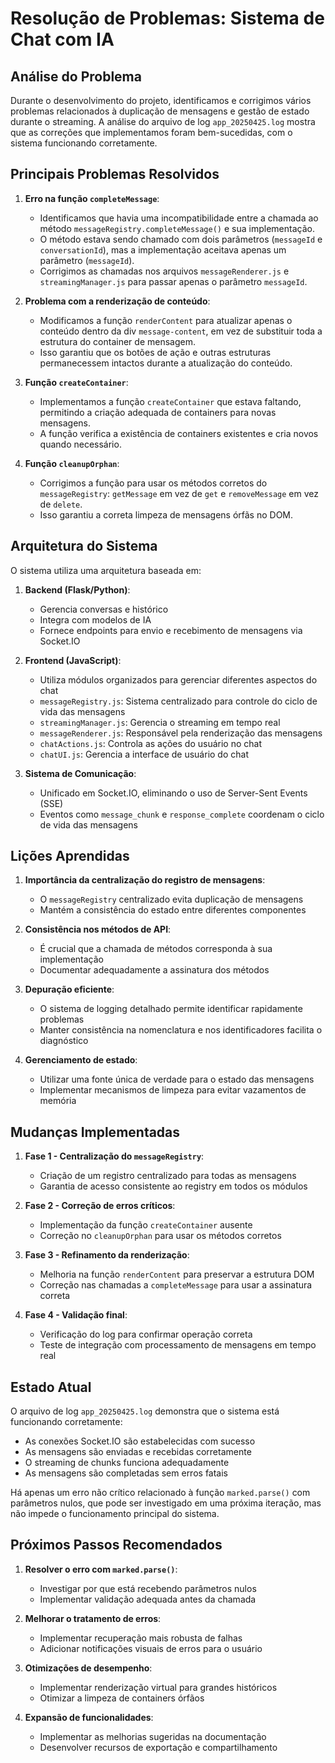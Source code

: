 # Resolução de Problemas: Sistema de Chat com IA

## Análise do Problema

Durante o desenvolvimento do projeto, identificamos e corrigimos vários problemas relacionados à duplicação de mensagens e gestão de estado durante o streaming. A análise do arquivo de log `app_20250425.log` mostra que as correções que implementamos foram bem-sucedidas, com o sistema funcionando corretamente.

## Principais Problemas Resolvidos

1. **Erro na função `completeMessage`**:
   - Identificamos que havia uma incompatibilidade entre a chamada ao método `messageRegistry.completeMessage()` e sua implementação.
   - O método estava sendo chamado com dois parâmetros (`messageId` e `conversationId`), mas a implementação aceitava apenas um parâmetro (`messageId`).
   - Corrigimos as chamadas nos arquivos `messageRenderer.js` e `streamingManager.js` para passar apenas o parâmetro `messageId`.

2. **Problema com a renderização de conteúdo**:
   - Modificamos a função `renderContent` para atualizar apenas o conteúdo dentro da div `message-content`, em vez de substituir toda a estrutura do container de mensagem.
   - Isso garantiu que os botões de ação e outras estruturas permanecessem intactos durante a atualização do conteúdo.

3. **Função `createContainer`**:
   - Implementamos a função `createContainer` que estava faltando, permitindo a criação adequada de containers para novas mensagens.
   - A função verifica a existência de containers existentes e cria novos quando necessário.

4. **Função `cleanupOrphan`**:
   - Corrigimos a função para usar os métodos corretos do `messageRegistry`: `getMessage` em vez de `get` e `removeMessage` em vez de `delete`.
   - Isso garantiu a correta limpeza de mensagens órfãs no DOM.

## Arquitetura do Sistema

O sistema utiliza uma arquitetura baseada em:

1. **Backend (Flask/Python)**:
   - Gerencia conversas e histórico
   - Integra com modelos de IA
   - Fornece endpoints para envio e recebimento de mensagens via Socket.IO

2. **Frontend (JavaScript)**:
   - Utiliza módulos organizados para gerenciar diferentes aspectos do chat
   - `messageRegistry.js`: Sistema centralizado para controle do ciclo de vida das mensagens
   - `streamingManager.js`: Gerencia o streaming em tempo real
   - `messageRenderer.js`: Responsável pela renderização das mensagens
   - `chatActions.js`: Controla as ações do usuário no chat
   - `chatUI.js`: Gerencia a interface de usuário do chat

3. **Sistema de Comunicação**:
   - Unificado em Socket.IO, eliminando o uso de Server-Sent Events (SSE)
   - Eventos como `message_chunk` e `response_complete` coordenam o ciclo de vida das mensagens

## Lições Aprendidas

1. **Importância da centralização do registro de mensagens**:
   - O `messageRegistry` centralizado evita duplicação de mensagens
   - Mantém a consistência do estado entre diferentes componentes

2. **Consistência nos métodos de API**:
   - É crucial que a chamada de métodos corresponda à sua implementação
   - Documentar adequadamente a assinatura dos métodos

3. **Depuração eficiente**:
   - O sistema de logging detalhado permite identificar rapidamente problemas
   - Manter consistência na nomenclatura e nos identificadores facilita o diagnóstico

4. **Gerenciamento de estado**:
   - Utilizar uma fonte única de verdade para o estado das mensagens
   - Implementar mecanismos de limpeza para evitar vazamentos de memória

## Mudanças Implementadas

1. **Fase 1 - Centralização do `messageRegistry`**:
   - Criação de um registro centralizado para todas as mensagens
   - Garantia de acesso consistente ao registry em todos os módulos

2. **Fase 2 - Correção de erros críticos**:
   - Implementação da função `createContainer` ausente
   - Correção no `cleanupOrphan` para usar os métodos corretos

3. **Fase 3 - Refinamento da renderização**:
   - Melhoria na função `renderContent` para preservar a estrutura DOM
   - Correção nas chamadas a `completeMessage` para usar a assinatura correta

4. **Fase 4 - Validação final**:
   - Verificação do log para confirmar operação correta
   - Teste de integração com processamento de mensagens em tempo real

## Estado Atual

O arquivo de log `app_20250425.log` demonstra que o sistema está funcionando corretamente:
- As conexões Socket.IO são estabelecidas com sucesso
- As mensagens são enviadas e recebidas corretamente
- O streaming de chunks funciona adequadamente
- As mensagens são completadas sem erros fatais

Há apenas um erro não crítico relacionado à função `marked.parse()` com parâmetros nulos, que pode ser investigado em uma próxima iteração, mas não impede o funcionamento principal do sistema.

## Próximos Passos Recomendados

1. **Resolver o erro com `marked.parse()`**:
   - Investigar por que está recebendo parâmetros nulos
   - Implementar validação adequada antes da chamada

2. **Melhorar o tratamento de erros**:
   - Implementar recuperação mais robusta de falhas
   - Adicionar notificações visuais de erros para o usuário

3. **Otimizações de desempenho**:
   - Implementar renderização virtual para grandes históricos
   - Otimizar a limpeza de containers órfãos

4. **Expansão de funcionalidades**:
   - Implementar as melhorias sugeridas na documentação
   - Desenvolver recursos de exportação e compartilhamento 